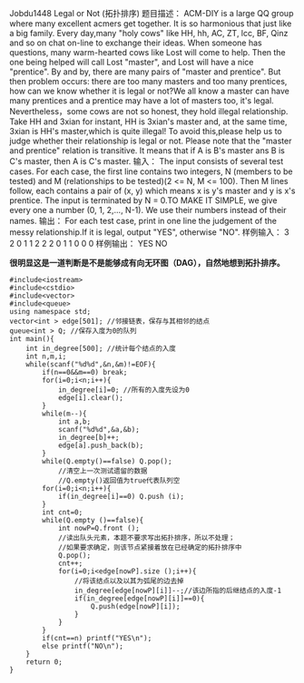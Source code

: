 Jobdu1448 Legal or Not (拓扑排序)
题目描述： 
ACM-DIY is a large QQ group where many excellent acmers get together. It is so harmonious that just like a big family. Every day,many "holy cows" like HH, hh, AC, ZT, lcc, BF, Qinz and so on chat on-line to exchange their ideas. When someone has questions, many warm-hearted cows like Lost will come to help. Then the one being helped will call Lost "master", and Lost will have a nice "prentice". By and by, there are many pairs of "master and prentice". But then problem occurs: there are too many masters and too many prentices, how can we know whether it is legal or not?We all know a master can have many prentices and a prentice may have a lot of masters too, it's legal. Nevertheless，some cows are not so honest, they hold illegal relationship. Take HH and 3xian for instant, HH is 3xian's master and, at the same time, 3xian is HH's master,which is quite illegal! To avoid this,please help us to judge whether their relationship is legal or not. Please note that the "master and prentice" relation is transitive. It means that if A is B's master ans B is C's master, then A is C's master. 
输入： 
The input consists of several test cases. For each case, the first line contains two integers, N (members to be tested) and M (relationships to be tested)(2 <= N, M <= 100). Then M lines follow, each contains a pair of (x, y) which means x is y's master and y is x's prentice. The input is terminated by N = 0.TO MAKE IT SIMPLE, we give every one a number (0, 1, 2,..., N-1). We use their numbers instead of their names.
输出： 
For each test case, print in one line the judgement of the messy relationship.If it is legal, output "YES", otherwise "NO".
样例输入： 
3 2
0 1
1 2
2 2
0 1
1 0
0 0
样例输出： 
YES
NO

**很明显这是一道判断是不是能够成有向无环图（DAG），自然地想到拓扑排序。**

```
#include<iostream>
#include<cstdio>
#include<vector>
#include<queue>
using namespace std;
vector<int > edge[501]; //邻接链表，保存与其相邻的结点
queue<int > Q; //保存入度为0的队列
int main(){
	int in_degree[500]; //统计每个结点的入度
	int n,m,i;
	while(scanf("%d%d",&n,&m)!=EOF){
		if(n==0&&m==0) break;
		for(i=0;i<n;i++){
			in_degree[i]=0; //所有的入度先设为0
			edge[i].clear();
		}
		while(m--){
			int a,b;
			scanf("%d%d",&a,&b);
			in_degree[b]++;
			edge[a].push_back(b);
		}
		while(Q.empty()==false) Q.pop(); 
			//清空上一次测试遗留的数据
			//Q.empty()返回值为true代表队列空
		for(i=0;i<n;i++){
			if(in_degree[i]==0) Q.push (i);
		}
		int cnt=0;
		while(Q.empty ()==false){
			int nowP=Q.front ();
			//读出队头元素，本题不要求写出拓扑排序，所以不处理；
			//如果要求确定，则该节点紧接着放在已经确定的拓扑排序中
			Q.pop();
			cnt++;
			for(i=0;i<edge[nowP].size ();i++){
				//将该结点以及以其为弧尾的边去掉
				in_degree[edge[nowP][i]]--;//该边所指的后继结点的入度-1
				if(in_degree[edge[nowP][i]]==0){
					Q.push(edge[nowP][i]);
				}
			}
		}
		if(cnt==n) printf("YES\n");
		else printf("NO\n");
	}
	return 0;
}
```